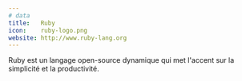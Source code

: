 ```yaml
---
# data
title:   Ruby
icon:    ruby-logo.png
website: http://www.ruby-lang.org
---
```

Ruby est un langage open-source dynamique qui met l'accent sur la simplicité et la productivité.